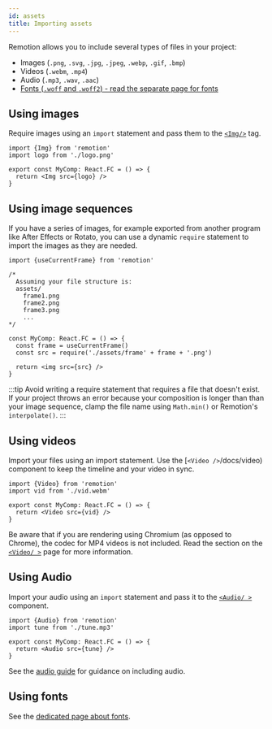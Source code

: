 ```yaml
---
id: assets
title: Importing assets
---
```


Remotion allows you to include several types of files in your project:

- Images (`.png`, `.svg`, `.jpg`, `.jpeg`, `.webp`, `.gif`, `.bmp`)
- Videos (`.webm`, `.mp4`)
- Audio (`.mp3`, `.wav`, `.aac`)
- [Fonts (`.woff` and `.woff2`) - read the separate page for fonts](/docs/fonts)

## Using images

Require images using an `import` statement and pass them to the [`<Img/>`](/docs/img) tag.

```tsx twoslash
import {Img} from 'remotion'
import logo from './logo.png'

export const MyComp: React.FC = () => {
  return <Img src={logo} />
}
```

## Using image sequences

If you have a series of images, for example exported from another program like After Effects or Rotato, you can use a dynamic `require` statement to import the images as they are needed.

```tsx twoslash
import {useCurrentFrame} from 'remotion'

/*
  Assuming your file structure is:
  assets/
    frame1.png
    frame2.png
    frame3.png
    ...
*/

const MyComp: React.FC = () => {
  const frame = useCurrentFrame()
  const src = require('./assets/frame' + frame + '.png')

  return <img src={src} />
}
```

:::tip
Avoid writing a require statement that requires a file that doesn't exist. If your project throws an error because your composition is longer than than your image sequence, clamp the file name using `Math.min()` or Remotion's `interpolate()`.
:::

## Using videos

Import your files using an import statement. Use the [`<Video />`/docs/video) component to keep the timeline and your video in sync.

```tsx twoslash
import {Video} from 'remotion'
import vid from './vid.webm'

export const MyComp: React.FC = () => {
  return <Video src={vid} />
}
```

Be aware that if you are rendering using Chromium (as opposed to Chrome), the codec for MP4 videos is not included. Read the section on the [`<Video/ >`](/docs/video#codec-support) page for more information.

## Using Audio

Import your audio using an `import` statement and pass it to the [`<Audio/ >`](/docs/audio) component.

```tsx twoslash
import {Audio} from 'remotion'
import tune from './tune.mp3'

export const MyComp: React.FC = () => {
  return <Audio src={tune} />
}
```

See the [audio guide](/docs/using-audio) for guidance on including audio.

## Using fonts

See the [dedicated page about fonts](/docs/fonts).
